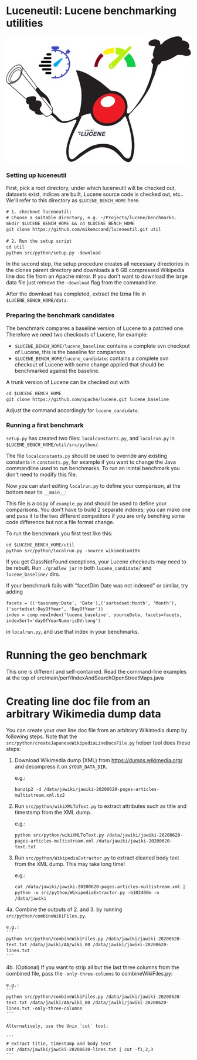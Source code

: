 # Luceneutil: Lucene benchmarking utilities

![Benchmarking Lucene Duke -- thank you @mocobeta!](/Benchmarking-Duke-from-Tomoko.png)

### Setting up luceneutil

First, pick a root directory, under which luceneutil will be checked out,
datasets exist, indices are built, Lucene source code is checked out,
etc.. We'll refer to this directory as `$LUCENE_BENCH_HOME` here.

```
# 1. checkout luceneutil:
# Choose a suitable directory, e.g. ~/Projects/lucene/benchmarks.
mkdir $LUCENE_BENCH_HOME && cd $LUCENE_BENCH_HOME
git clone https://github.com/mikemccand/luceneutil.git util

# 2. Run the setup script
cd util
python src/python/setup.py -download
```
  
In the second step, the setup procedure creates all necessary directories in the clones parent directory and downloads a
6 GB compressed Wikipedia line doc file from an Apache mirror. If you don't want to
download the large data file just remove the `-download` flag from the commandline. 

After the download has completed, extract the lzma file in `$LUCENE_BENCH_HOME/data`.

### Preparing the benchmark candidates

The benchmark compares a baseline version of Lucene to a patched one. Therefore we need two checkouts of Lucene, for example:

* `$LUCENE_BENCH_HOME/lucene_baseline`: contains a complete svn checkout of Lucene, this is the baseline for comparison
* `$LUCENE_BENCH_HOME/lucene_candidate`: contains a complete svn checkout of Lucene with some change applied that should be benchmarked against the baseline.

A trunk version of Lucene can be checked out with

```
cd $LUCENE_BENCH_HOME
git clone https://github.com/apache/lucene.git lucene_baseline
```

Adjust the command accordingly for `lucene_candidate`.

### Running a first benchmark

`setup.py` has created two files: `localconstants.py`, and `localrun.py` in `$LUCENE_BENCH_HOME/util/src/python/`. 

The file `localconstants.py` should be used to override any existing constants in `constants.py`, for example if you want to change the Java commandline used to run benchmarks. To run an inintal benchmark you don't need to modify this file. 

Now you can start editing `localrun.py` to define your comparison, at the
bottom near its `__main__`:

This file is a copy of `example.py` and should be used to define your
comparisons. You don't have to build 2 separate indexes; you can make
one and pass it to the two different competitors if you are only benching
some code difference but not a file format change.

To run the benchmark you first test like this:

```
cd $LUCENE_BENCH_HOME/util
python src/python/localrun.py -source wikimedium10k
```

If you get ClassNotFound exceptions, your Lucene checkouts may need to be rebuilt. Run `./gradlew jar` in both `lucene_candidate/` and `lucene_baseline/` dirs.

If your benchmark fails with "facetDim Date was not indexed" or similar, try adding

    facets = (('taxonomy:Date', 'Date'),('sortedset:Month', 'Month'),('sortedset:DayOfYear', 'DayOfYear'))
    index = comp.newIndex('lucene_baseline', sourceData, facets=facets, indexSort='dayOfYearNumericDV:long')

in `localrun.py`, and use that index in your benchmarks.

# Running the geo benchmark

This one is different and self-contained. Read the command-line examples at the top of src/main/perf/IndexAndSearchOpenStreetMaps.java

# Creating line doc file from an arbitrary Wikimedia dump data

You can create your own line doc file from an arbitrary Wikimedia dump by following steps.  Note that the `src/python/createJapaneseWikipediaLineDocsFile.py` helper tool does these steps:

1. Download Wikimedia dump (XML) from https://dumps.wikimedia.org/ and decompress it on `$YOUR_DATA_DIR`.

    e.g.:
    ```
    bunzip2 -d /data/jawiki/jawiki-20200620-pages-articles-multistream.xml.bz2
    ```

2. Run `src/python/wikiXMLToText.py` to extract attributes such as title and timestamp from the XML dump.

    e.g.:
    ```
    python src/python/wikiXMLToText.py /data/jawiki/jawiki-20200620-pages-articles-multistream.xml /data/jawiki/jawiki-20200620-text.txt
    ```

3. Run `src/python/WikipediaExtractor.py` to extract cleaned body text from the XML dump. This may take long time!

    e.g.:
    ```
    cat /data/jawiki/jawiki-20200620-pages-articles-multistream.xml | python -u src/python/WikipediaExtractor.py -b102400m -o /data/jawiki
    ```

4a. Combine the outputs of 2. and 3. by running `src/python/combineWikiFiles.py`.

    e.g.:
    ```
    python src/python/combineWikiFiles.py /data/jawiki/jawiki-20200620-text.txt /data/jawiki/AA/wiki_00 /data/jawiki/jawiki-20200620-lines.txt
    ```

4b. (Optional) If you want to strip all but the last three columns from the combined file, pass the `-only-three-columns` to combineWikiFiles.py:

    e.g.:
    ```
    python src/python/combineWikiFiles.py /data/jawiki/jawiki-20200620-text.txt /data/jawiki/AA/wiki_00 /data/jawiki/jawiki-20200620-lines.txt -only-three-columns
    ```

    Alternatively, use the Unix `cut` tool:

    ```
    # extract titie, timestamp and body text
    cat /data/jawiki/jawiki-20200620-lines.txt | cut -f1,2,3
    ```
